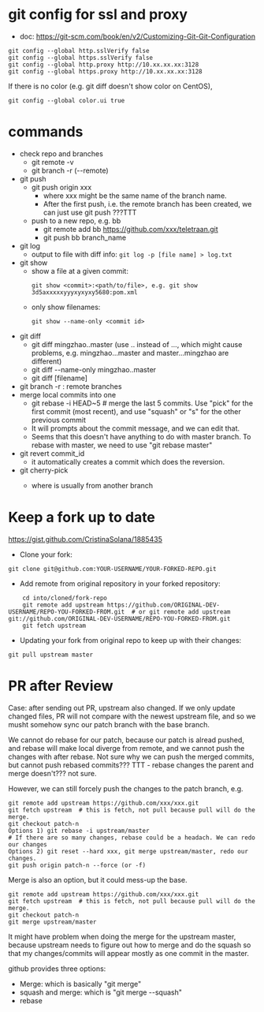 # git config for ssl and proxy
* doc: https://git-scm.com/book/en/v2/Customizing-Git-Git-Configuration
```
git config --global http.sslVerify false
git config --global https.sslVerify false
git config --global http.proxy http://10.xx.xx.xx:3128
git config --global https.proxy http://10.xx.xx.xx:3128
```

If there is no color (e.g. git diff doesn't show color on CentOS),
```
git config --global color.ui true
```

# commands
* check repo and branches
  * git remote -v 
  * git branch -r (--remote)
* git push
  * git push origin xxx
    * where xxx might be the same name of the branch name.
    * After the first push, i.e. the remote branch has been created, we can just use git push ???TTT
  * push to a new repo, e.g. bb
    * git remote add bb https://github.com/xxx/teletraan.git
    * git push bb branch_name
* git log
  * output to file with diff info: ```git log -p [file name] > log.txt```
* git show
  * show a file at a given commit:
    ```
    git show <commit>:<path/to/file>, e.g. git show 3d5axxxxxyyyxyxyxy5680:pom.xml
    ```
  * only show filenames:
    ```
    git show --name-only <commit id>
    ```
* git diff
  * git diff mingzhao..master (use .. instead of ..., which might cause problems, e.g. mingzhao...master and master...mingzhao are different)
  * git diff --name-only mingzhao..master
  * git diff <commit a> <commit b> [filename]
* git branch -r  : remote branches
* merge local commits into one
  * git rebase -i HEAD~5 # merge the last 5 commits. Use "pick" for the first commit (most recent), and use "squash" or "s" for the other previous commit
  * It will prompts about the commit message, and we can edit that.
  * Seems that this doesn't have anything to do with master branch. To rebase with master, we need to use "git rebase master"
* git revert commit_id
  * it automatically creates a commit which does the reversion.
* git cherry-pick <commit>
  * where <commit> is usually from another branch 

# Keep a fork up to date
https://gist.github.com/CristinaSolana/1885435
* Clone your fork:
```
git clone git@github.com:YOUR-USERNAME/YOUR-FORKED-REPO.git
```
* Add remote from original repository in your forked repository: 
```
    cd into/cloned/fork-repo
    git remote add upstream https://github.com/ORIGINAL-DEV-USERNAME/REPO-YOU-FORKED-FROM.git  # or git remote add upstream git://github.com/ORIGINAL-DEV-USERNAME/REPO-YOU-FORKED-FROM.git
    git fetch upstream
```    
* Updating your fork from original repo to keep up with their changes:
```
git pull upstream master
```

# PR after Review
Case: after sending out PR, upstream also changed. If we only update changed files, PR will not compare with the newest upstream file, and so we musht somehow sync our patch branch with the base branch. 

We cannot do rebase for our patch, because our patch is alread pushed, and rebase will make local diverge from remote, and we cannot push the changes with after rebase. Not sure why we can push the merged commits, but cannot push rebased commits??? TTT - rebase changes the parent and merge doesn't??? not sure.

However, we can still forcely push the changes to the patch branch, e.g.
```
git remote add upstream https://github.com/xxx/xxx.git
git fetch upstream  # this is fetch, not pull because pull will do the merge.
git checkout patch-n
Options 1) git rebase -i upstream/master  
# If there are so many changes, rebase could be a headach. We can redo our changes
Options 2) git reset --hard xxx, git merge upstream/master, redo our changes.
git push origin patch-n --force (or -f)
```

Merge is also an option, but it could mess-up the base.
```
git remote add upstream https://github.com/xxx/xxx.git
git fetch upstream  # this is fetch, not pull because pull will do the merge.
git checkout patch-n
git merge upstream/master
```

It might have problem when doing the merge for the upstream master, because upstream needs to figure out how to merge and do the squash so that my changes/commits will appear mostly as one commit in the master.

github provides three options:
* Merge: which is basically "git merge"
* squash and merge: which is "git merge --squash"
* rebase
